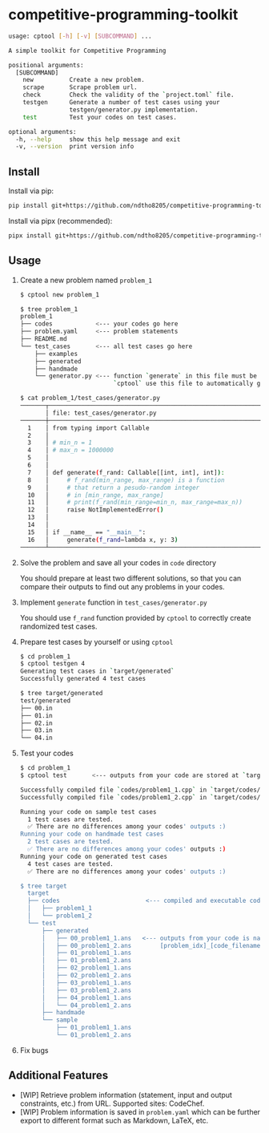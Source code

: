 # competitive-programming-toolkit

```bash
usage: cptool [-h] [-v] [SUBCOMMAND] ...

A simple toolkit for Competitive Programming

positional arguments:
  [SUBCOMMAND]
    new          Create a new problem.
    scrape       Scrape problem url.
    check        Check the validity of the `project.toml` file.
    testgen      Generate a number of test cases using your
                 testgen/generator.py implementation.
    test         Test your codes on test cases.

optional arguments:
  -h, --help     show this help message and exit
  -v, --version  print version info
```

## Install

Install via pip:

```bash
pip install git+https://github.com/ndtho8205/competitive-programming-toolkit.git
```

Install via pipx (recommended):

```bash
pipx install git+https://github.com/ndtho8205/competitive-programming-toolkit.git
```

## Usage

1. Create a new problem named `problem_1`

   ```bash
   $ cptool new problem_1

   $ tree problem_1
   problem_1
   ├── codes            <--- your codes go here
   ├── problem.yaml     <--- problem statements
   ├── README.md
   └── test_cases       <--- all test cases go here
       ├── examples
       ├── generated
       ├── handmade
       └── generator.py <--- function `generate` in this file must be implemented first.
                             `cptool` use this file to automatically generate test cases.

   $ cat problem_1/test_cases/generator.py
   ───────┬──────────────────────────────────────────────────────────────────
          │ file: test_cases/generator.py
   ───────┼──────────────────────────────────────────────────────────────────
     1    │ from typing import Callable
     2    │
     3    │ # min_n = 1
     4    │ # max_n = 1000000
     5    │
     6    │
     7    │ def generate(f_rand: Callable[[int, int], int]):
     8    │     # f_rand(min_range, max_range) is a function
     9    │     # that return a pesudo-random integer
     10   │     # in [min_range, max_range]
     11   │     # print(f_rand(min_range=min_n, max_range=max_n))
     12   │     raise NotImplementedError()
     13   │
     14   │
     15   │ if __name__ == "__main__":
     16   │     generate(f_rand=lambda x, y: 3)
   ───────┴──────────────────────────────────────────────────────────────────
   ```

2) Solve the problem and save all your codes in `code` directory

   You should prepare at least two different solutions, so that you can compare
   their outputs to find out any problems in your codes.

3) Implement `generate` function in `test_cases/generator.py`

   You should use `f_rand` function provided by `cptool` to correctly create
   randomized test cases.

4) Prepare test cases by yourself or using `cptool`

   ```bash
   $ cd problem_1
   $ cptool testgen 4
   Generating test cases in `target/generated`
   Successfully generated 4 test cases

   $ tree target/generated
   test/generated
   ├── 00.in
   ├── 01.in
   ├── 02.in
   ├── 03.in
   └── 04.in
   ```

5. Test your codes

   ```bash
   $ cd problem_1
   $ cptool test       <--- outputs from your code are stored at `target/`

   Successfully compiled file `codes/problem1_1.cpp` in `target/codes/problem1_1`
   Successfully compiled file `codes/problem1_2.cpp` in `target/codes/problem1_2`

   Running your code on sample test cases
     1 test cases are tested.
     ✅ There are no differences among your codes' outputs :)
   Running your code on handmade test cases
     2 test cases are tested.
     ✅ There are no differences among your codes' outputs :)
   Running your code on generated test cases
     4 test cases are tested.
     ✅ There are no differences among your codes' outputs :)

   $ tree target
     target
     ├── codes                        <--- compiled and executable codes go here
     │   ├── problem1_1
     │   └── problem1_2
     └── test
         ├── generated
         │   ├── 00_problem1_1.ans   <--- outputs from your code is named following the pattern: *.ans
         │   ├── 00_problem1_2.ans        [problem_idx]_[code_filename].ans
         │   ├── 01_problem1_1.ans
         │   ├── 01_problem1_2.ans
         │   ├── 02_problem1_1.ans
         │   ├── 02_problem1_2.ans
         │   ├── 03_problem1_1.ans
         │   ├── 03_problem1_2.ans
         │   ├── 04_problem1_1.ans
         │   └── 04_problem1_2.ans
         ├── handmade
         └── sample
             ├── 01_problem1_1.ans
             └── 01_problem1_2.ans

   ```

6. Fix bugs

## Additional Features

- [WIP] Retrieve problem information (statement, input and output constraints,
  etc.) from URL. Supported sites: CodeChef.
- [WIP] Problem information is saved in `problem.yaml` which can be further
  export to different format such as Markdown, LaTeX, etc.
